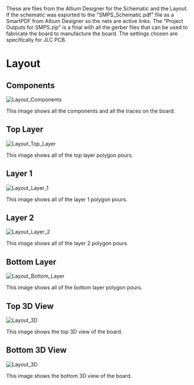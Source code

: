 These are files from the Altium Designer for the Schematic and the Layout. If the schematic was exported to the "SMPS_Schematic.pdf" file as a SmartPDF from Altium Designer so the nets are active links. The "Project Outputs for SMPS.zip" is a final with all the gerber files that can be used to fabricate the board to manufacture the board. The settings chosen are specifically for JLC PCB.

# Layout
## Components 
![Layout_Components](/Altium%20Designer%20Files/Altium%20Images/Layout_Components.png)

This image shows all the components and all the traces on the board.

## Top Layer
![Layout_Top_Layer](/Altium%20Designer%20Files/Altium%20Images/Layout_Top_Layer.png)

This image shows all of the top layer polygon pours.

## Layer 1
![Layout_Layer_1](/Altium%20Designer%20Files/Altium%20Images/Layout_Layer_1.png)

This image shows all of the layer 1 polygon pours.

## Layer 2
![Layout_Layer_2](/Altium%20Designer%20Files/Altium%20Images/Layout_Layer_2.png)

This image shows all of the layer 2 polygon pours.

## Bottom Layer
![Layout_Bottom_Layer](/Altium%20Designer%20Files/Altium%20Images/Layout_Bottom_Layer.png)

This image shows all of the bottom layer polygon pours.

## Top 3D View
![Layout_3D](/Altium%20Designer%20Files/Altium%20Images/Layout_3D_Top.png)

This image shows the top 3D view of the board.

## Bottom 3D View
![Layout_3D](/Altium%20Designer%20Files/Altium%20Images/Layout_3D_Bottom.png)

This image shows the bottom 3D view of the board.